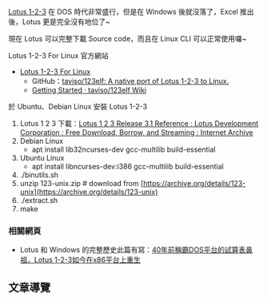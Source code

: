 [Lotus 1-2-3](https://zh.wikipedia.org/zh-tw/Lotus_1-2-3) 在 DOS 時代非常盛行，但是在 Windows 後就沒落了，Excel 推出後，Lotus 更是完全沒有地位了~

現在 Lotus 可以完整下載 Source code，而且在 Linux CLI 可以正常使用囉~

Lotus 1-2-3 For Linux 官方網站

-   [Lotus 1-2-3 For Linux](https://lock.cmpxchg8b.com/linux123.html)
    -   GitHub：[taviso/123elf: A native port of Lotus 1-2-3 to Linux.](https://github.com/taviso/123elf)
    -   [Getting Started · taviso/123elf Wiki](https://github.com/taviso/123elf/wiki/Getting-Started)

於 Ubuntu、Debian Linux 安裝 Lotus 1-2-3

1.  Lotus 1 2 3 下載：[Lotus 1 2 3 Release 3.1 Reference : Lotus Development Corporation : Free Download, Borrow, and Streaming : Internet Archive](https://archive.org/details/lotus-1-2-3-release-3.1-reference/Lotus%201-2-3%20Release%203.1%20-%20Tutorial/)
2.  Debian Linux
    -   apt install lib32ncurses-dev gcc-multilib build-essential
3.  Ubuntu Linux
    -   apt install libncurses-dev:i386 gcc-multilib build-essential
4.  ./binutils.sh
5.  unzip 123-unix.zip # download from [https://archive.org/details/123-unix](https://archive.org/details/123-unix)
6.  ./extract.sh
7.  make

### 相關網頁

-   Lotus 和 Windows 的完整歷史此篇有寫：[40年前稱霸DOS平台的試算表鼻祖，Lotus 1-2-3如今在x86平台上重生](https://www.techbang.com/posts/96755-40-years-ago-the-originator-of-spreadsheet-software-lotus-1-2)

## 文章導覽